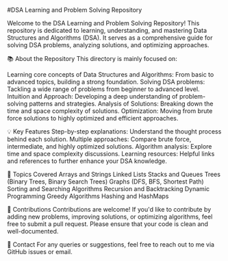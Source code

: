 #DSA Learning and Problem Solving Repository

Welcome to the DSA Learning and Problem Solving Repository! This repository is dedicated to learning, understanding, and mastering Data Structures and Algorithms (DSA). It serves as a comprehensive guide for solving DSA problems, analyzing solutions, and optimizing approaches.

📚 About the Repository
This directory is mainly focused on:

Learning core concepts of Data Structures and Algorithms: From basic to advanced topics, building a strong foundation.
Solving DSA problems: Tackling a wide range of problems from beginner to advanced level.
Intuition and Approach: Developing a deep understanding of problem-solving patterns and strategies.
Analysis of Solutions: Breaking down the time and space complexity of solutions.
Optimization: Moving from brute force solutions to highly optimized and efficient approaches.

💡 Key Features
Step-by-step explanations: Understand the thought process behind each solution.
Multiple approaches: Compare brute force, intermediate, and highly optimized solutions.
Algorithm analysis: Explore time and space complexity discussions.
Learning resources: Helpful links and references to further enhance your DSA knowledge.

📂 Topics Covered
Arrays and Strings
Linked Lists
Stacks and Queues
Trees (Binary Trees, Binary Search Trees)
Graphs (DFS, BFS, Shortest Path)
Sorting and Searching Algorithms
Recursion and Backtracking
Dynamic Programming
Greedy Algorithms
Hashing and HashMaps


🤝 Contributions
Contributions are welcome! If you'd like to contribute by adding new problems, improving solutions, or optimizing algorithms, feel free to submit a pull request. Please ensure that your code is clean and well-documented.

📧 Contact
For any queries or suggestions, feel free to reach out to me via GitHub issues or email.
